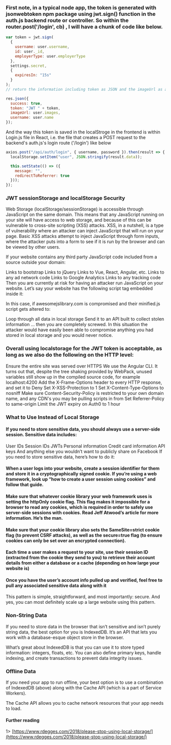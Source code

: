 ### First note, in a typical node app, the token is generated with jsonwebtoken npm package using jwt.sign() function in the auth.js backend route or controller. So within the router.post('/login', cb) , I will have a chunk of code like below.

```js
var token = jwt.sign(
  {
    username: user.username,
    id: user._id,
    employerType: user.employerType
  },
  settings.secret,
  {
    expiresIn: "15s"
  }
);
// return the information including token as JSON and the imageUrl as an additional data-point so I can get it in the front end to be renderer in the header for the logged-in user

res.json({
  success: true,
  token: "JWT " + token,
  imageUrl: user.images,
  username: user.name
});
```

And the way this token is saved in the localStroge in the frontend is within Login.js file in React, i.e. the file that creates a POST request to the backend's auth.js's login route ('/login') like below

```js
axios.post("/api/auth/login", { username, password }).then(result => {
  localStorage.setItem("user", JSON.stringify(result.data));

  this.setState(() => ({
    message: "",
    redirectToReferrer: true
  }));
});
```

### JWT sessionStorage and localStorage Security

Web Storage (localStorage/sessionStorage) is accessible through JavaScript on the same domain. This means that any JavaScript running on your site will have access to web storage, and because of this can be vulnerable to cross-site scripting (XSS) attacks. XSS, in a nutshell, is a type of vulnerability where an attacker can inject JavaScript that will run on your page. Basic XSS attacks attempt to inject JavaScript through form inputs, where the attacker puts <script>alert('You are Hacked');</script> into a form to see if it is run by the browser and can be viewed by other users.

If your website contains any third party JavaScript code included from a source outside your domain:

Links to bootstrap
Links to jQuery
Links to Vue, React, Angular, etc.
Links to any ad network code
Links to Google Analytics
Links to any tracking code
Then you are currently at risk for having an attacker run JavaScript on your website. Let’s say your website has the following script tag embedded inside it:

<script src="https://awesomejslibrary.com/minified.js"></script>

In this case, if awesomejslibrary.com is compromised and their minified.js script gets altered to:

Loop through all data in local storage
Send it to an API built to collect stolen information
… then you are completely screwed. In this situation the attacker would have easily been able to compromise anything you had stored in local storage and you would never notice.

### Overall using localstorage for the JWT token is acceptable, as long as we also do the following on the HTTP level:

Ensure the entire site was served over HTTPS
We use the Angular CLI. It turns out that, despite the tree shaking provided by WebPack, unused variables still show up in the compiled source code, for example localhost:4200
Add the X-Frame-Options header to every HTTP response, and set it to Deny
Set X-XSS-Protection to 1
Set X-Content-Type-Options to nosniff
Make sure Content-Security-Policy is restricted to your own domain name, and any CDN's you may be pulling scripts in from
Set Referrer-Policy to same-origin
Limit the JWT expiry on Auth0 to 1 hour

### What to Use Instead of Local Storage

#### If you need to store sensitive data, you should always use a server-side session. Sensitive data includes:

User IDs
Session IDs
JWTs
Personal information
Credit card information
API keys
And anything else you wouldn’t want to publicly share on Facebook
If you need to store sensitive data, here’s how to do it:

#### When a user logs into your website, create a session identifier for them and store it in a cryptographically signed cookie. If you’re using a web framework, look up “how to create a user session using cookies” and follow that guide.

#### Make sure that whatever cookie library your web framework uses is setting the httpOnly cookie flag. This flag makes it impossible for a browser to read any cookies, which is required in order to safely use server-side sessions with cookies. Read Jeff Atwood’s article for more information. He’s the man.

#### Make sure that your cookie library also sets the SameSite=strict cookie flag (to prevent CSRF attacks), as well as the secure=true flag (to ensure cookies can only be set over an encrypted connection).

#### Each time a user makes a request to your site, use their session ID (extracted from the cookie they send to you) to retrieve their account details from either a database or a cache (depending on how large your website is)

#### Once you have the user’s account info pulled up and verified, feel free to pull any associated sensitive data along with it

This pattern is simple, straightforward, and most importantly: secure. And yes, you can most definitely scale up a large website using this pattern.

### Non-String Data

If you need to store data in the browser that isn’t sensitive and isn’t purely string data, the best option for you is IndexedDB. It’s an API that lets you work with a database-esque object store in the browser.

What’s great about IndexedDB is that you can use it to store typed information: integers, floats, etc. You can also define primary keys, handle indexing, and create transactions to prevent data integrity issues.

### Offline Data

If you need your app to run offline, your best option is to use a combination of IndexedDB (above) along with the Cache API (which is a part of Service Workers).

The Cache API allows you to cache network resources that your app needs to load.

#### Further reading

1> [https://www.rdegges.com/2018/please-stop-using-local-storage/](https://www.rdegges.com/2018/please-stop-using-local-storage/)

